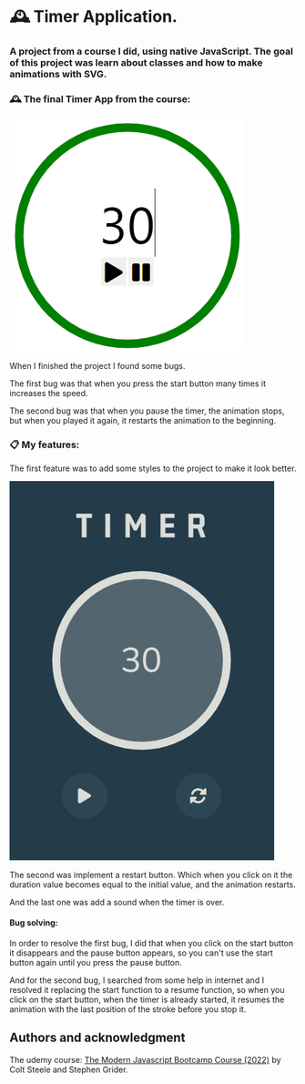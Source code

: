 # 🕰 Timer Application.

### A project from a course I did, using native JavaScript. The goal of this project was learn about classes and how to make animations with SVG.

### 🕰 The final Timer App from the course:

![timer before changes](github/timer-before.png)

When I finished the project I found some bugs.

The first bug was that when you press the start button many times it increases the speed.

The second bug was that when you pause the timer, the animation stops, but when you played it again, it restarts the animation to the beginning.

### 📋 My features:

The first feature was to add some styles to the project to make it look better.

![timer after changes](github/timer-after.png)

The second was implement a restart button. Which when you click on it the duration value becomes equal to the initial value, and the animation restarts.

And the last one was add a sound when the timer is over.

#### Bug solving:

In order to resolve the first bug, I did that when you click on the start button it disappears and the pause button appears, so you can't use the start button again until you press the pause button.

And for the second bug, I searched from some help in internet and I resolved it replacing the start function to a resume function, so when you click on the start button, when the timer is already started, it resumes the animation with the last position of the stroke before you stop it.

## Authors and acknowledgment

The udemy course: [The Modern Javascript Bootcamp Course (2022)](https://www.udemy.com/course/javascript-beginners-complete-tutorial/) by Colt Steele and Stephen Grider.